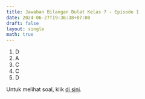 ```yaml
---
title: Jawaban Bilangan Bulat Kelas 7 - Episode 1
date: 2024-06-27T19:36:38+07:00
draft: false
layout: single
math: true
---
```


1. D
2. A
3. C
4. C
5. D

Untuk melihat soal, klik [di sini](/id/mahad_exercises/bilangan-bulat-eps-1/).
